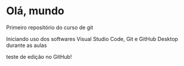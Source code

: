 # Olá, mundo
 Primeiro repositório do curso de git

 Iniciando uso dos softwares Visual Studio Code, Git e GitHub Desktop durante as aulas
 
 teste de edição no GitHub!
